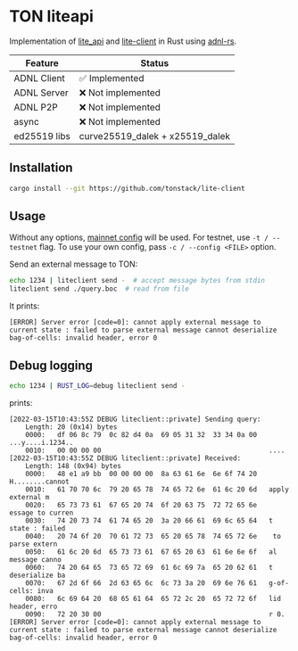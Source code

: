 # TON liteapi

Implementation of [lite_api](https://github.com/ton-blockchain/ton/blob/master/tl/generate/scheme/lite_api.tl) and [lite-client](https://github.com/ton-blockchain/ton/tree/master/lite-client) in Rust using [adnl-rs](https://github.com/tonstack/adnl-rs).

| Feature       | Status                           |
| ------------- | -------------------------------- |
| ADNL Client   | ✅ Implemented                  |
| ADNL Server   | ❌ Not implemented              |
| ADNL P2P      | ❌ Not implemented              |
| async         | ❌ Not implemented              |
| ed25519 libs  | curve25519_dalek + x25519_dalek  |

## Installation
```bash
cargo install --git https://github.com/tonstack/lite-client
```

## Usage
Without any options, [mainnet config](https://ton.org/global.config.json) will be used.
For testnet, use `-t / --testnet` flag.
To use your own config, pass `-c / --config <FILE>` option. 

Send an external message to TON:
```bash
echo 1234 | liteclient send -  # accept message bytes from stdin
liteclient send ./query.boc  # read from file
```
It prints:
```
[ERROR] Server error [code=0]: cannot apply external message to current state : failed to parse external message cannot deserialize bag-of-cells: invalid header, error 0
```

## Debug logging
```bash
echo 1234 | RUST_LOG=debug liteclient send -
```
prints:
```
[2022-03-15T10:43:55Z DEBUG liteclient::private] Sending query:
    Length: 20 (0x14) bytes
    0000:   df 06 8c 79  0c 82 d4 0a  69 05 31 32  33 34 0a 00   ...y....i.1234..
    0010:   00 00 00 00                                          ....
[2022-03-15T10:43:55Z DEBUG liteclient::private] Received:
    Length: 148 (0x94) bytes
    0000:   48 e1 a9 bb  00 00 00 00  8a 63 61 6e  6e 6f 74 20   H........cannot
    0010:   61 70 70 6c  79 20 65 78  74 65 72 6e  61 6c 20 6d   apply external m
    0020:   65 73 73 61  67 65 20 74  6f 20 63 75  72 72 65 6e   essage to curren
    0030:   74 20 73 74  61 74 65 20  3a 20 66 61  69 6c 65 64   t state : failed
    0040:   20 74 6f 20  70 61 72 73  65 20 65 78  74 65 72 6e    to parse extern
    0050:   61 6c 20 6d  65 73 73 61  67 65 20 63  61 6e 6e 6f   al message canno
    0060:   74 20 64 65  73 65 72 69  61 6c 69 7a  65 20 62 61   t deserialize ba
    0070:   67 2d 6f 66  2d 63 65 6c  6c 73 3a 20  69 6e 76 61   g-of-cells: inva
    0080:   6c 69 64 20  68 65 61 64  65 72 2c 20  65 72 72 6f   lid header, erro
    0090:   72 20 30 00                                          r 0.
[ERROR] Server error [code=0]: cannot apply external message to current state : failed to parse external message cannot deserialize bag-of-cells: invalid header, error 0
```
